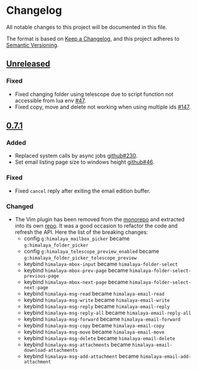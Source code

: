 # Changelog

All notable changes to this project will be documented in this file.

The format is based on [Keep a Changelog](https://keepachangelog.com/en/1.0.0/),
and this project adheres to [Semantic Versioning](https://semver.org/spec/v2.0.0.html).

## [Unreleased]

### Fixed

- Fixed changing folder using telescope due to script function not accessible from lua env [#47].
- Fixed copy, move and delete not working when using multiple ids [#147].

## [0.7.1]

### Added

- Replaced system calls by async jobs [github#230].
- Set email listing page size to windows height [github#46].

### Fixed

- Fixed `cancel` reply after exiting the email edition buffer.

### Changed

- The Vim plugin has been removed from the
  [monorepo](https://github.com/soywod/himalaya) and extracted into
  its own [repo](https://git.sr.ht/~soywod/himalaya-vim). It was a
  good occasion to refactor the code and refresh the API. Here the
  list of the breaking changes:
  - config `g:himalaya_mailbox_picker` became `g:himalaya_folder_picker`
  - config `g:himalaya_telescope_preview_enabled` became `g:himalaya_folder_picker_telescope_preview`
  - keybind `himalaya-mbox-input` became `himalaya-folder-select`
  - keybind `himalaya-mbox-prev-page` became `himalaya-folder-select-previous-page`
  - keybind `himalaya-mbox-next-page` became `himalaya-folder-select-next-page`
  - keybind `himalaya-msg-read` became `himalaya-email-read`
  - keybind `himalaya-msg-write` became `himalaya-email-write`
  - keybind `himalaya-msg-reply` became `himalaya-email-reply`
  - keybind `himalaya-msg-reply-all` became `himalaya-email-reply-all`
  - keybind `himalaya-msg-forward` became `himalaya-email-forward`
  - keybind `himalaya-msg-copy` became `himalaya-email-copy`
  - keybind `himalaya-msg-move` became `himalaya-email-move`
  - keybind `himalaya-msg-delete` became `himalaya-email-delete`
  - keybind `himalaya-msg-attachments` became `himalaya-email-download-attachments`
  - keybind `himalaya-msg-add-attachment` became `himalaya-email-add-attachment`

[Unreleased]: https://git.sr.ht/~soywod/himalaya-vim/tree/develop
[0.7.1]: https://git.sr.ht/~soywod/himalaya-vim/refs/v0.7.1

[#47]: https://todo.sr.ht/~soywod/pimalaya/47
[#147]: https://todo.sr.ht/~soywod/pimalaya/147

[github#230]: https://github.com/soywod/himalaya/issues/230
[github#46]: https://github.com/soywod/himalaya/issues/46
